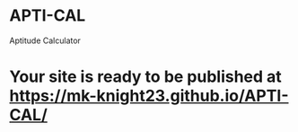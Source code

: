 # APTI-CAL
Aptitude Calculator
# Your site is ready to be published at https://mk-knight23.github.io/APTI-CAL/
